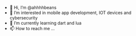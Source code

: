 - 👋 Hi, I’m @ahhhhbeans
- 👀 I’m interested in mobile app development, IOT devices and cybersecurity
- 🌱 I’m currently learning dart and lua
- 📫 How to reach me ...

<!---
ahhhhbeans/ahhhhbeans is a ✨ special ✨ repository because its `README.md` (this file) appears on your GitHub profile.
You can click the Preview link to take a look at your changes.
--->
